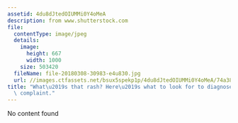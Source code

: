 ```yaml
---
assetid: 4du8dJtedOIUMMi0Y4oMeA
description: from www.shutterstock.com
file:
  contentType: image/jpeg
  details:
    image:
      height: 667
      width: 1000
    size: 503420
  fileName: file-20180308-30983-e4u830.jpg
  url: //images.ctfassets.net/bsux5spekp1p/4du8dJtedOIUMMi0Y4oMeA/74a38b2209557819db914281d5417956/file-20180308-30983-e4u830.jpg
title: "What\u2019s that rash? Here\u2019s what to look for to diagnose a common skin\
  \ complaint."
---
```

No content found